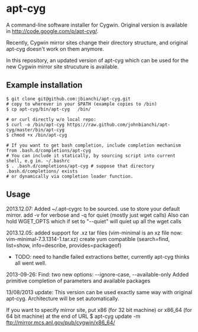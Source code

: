 apt-cyg
=======

A command-line software installer for Cygwin.
Original version is available in http://code.google.com/p/apt-cyg/.

Recently, Cygwin mirror sites change their directory structure,
and original apt-cyg doesn't work on them anymore.

In this repository, an updated version of apt-cyg which can be used for
the new Cygwin mirror site strucuture is available.


## Example installation

    $ git clone git@github.com:jbianchi/apt-cyg.git
    # copy to wherever in your $PATH (example copies to /bin)
    $ cp apt-cyg/bin/apt-cyg   /bin/     

    # or curl directly w/o local repo:
    $ curl -o /bin/apt-cyg https://raw.github.com/johnbianchi/apt-cyg/master/bin/apt-cyg
    $ chmod +x /bin/apt-cyg

    # If you want to get bash completion, include completion mechanism from .bash.d/completions/apt-cyg
    # You can include it statically, by sourcing script into current shell, e.g in. ~/.bashrc
    $ . .bash.d/completions/apt-cyg # suppose that directory .bash.d/completions/ exists 
    # or dynamically via completion loader function.

## Usage

2013.12.07:
Added ~/.apt-cygrc to be sourced. use to store your default mirror.
add -v for verbose and -q for quiet (mostly just wget calls) 
Also can hold WGET_OPTS which if set to "--quiet" will quiet up all the wget calls

2013.12.05:
added support for .xz tar files (vim-minimal is an xz file now: vim-minimal-7.3.1314-1.tar.xz)
create yum compatible (search=find,  list=show, info=describe, provides=packageof)
* TODO: need to handle failed extractions better, currently apt-cyg thinks all went well.

2013-09-26:
Find: two new options: --ignore-case, --available-only
Added primitive completion of parameters and available packages

13/08/2013 update:
This version can be used exactly same way with original apt-cyg.
Architecture will be set automatically.

If you want to specify mirror site, put x86 (for 32 bit machine) or x86_64 (for 64 bit machine) at the end of URL
    $ apt-cyg update -m ftp://mirror.mcs.anl.gov/pub/cygwin/x86_64/

